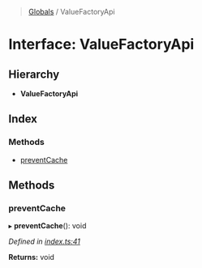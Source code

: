 > [Globals](https://github.com/FranckFreiburger/vue3-sfc-loader/docs/globals.md) / ValueFactoryApi

# Interface: ValueFactoryApi

## Hierarchy

* **ValueFactoryApi**

## Index

### Methods

* [preventCache](https://github.com/FranckFreiburger/vue3-sfc-loader/docs/interfaces/valuefactoryapi.md#preventcache)

## Methods

### preventCache

▸ **preventCache**(): void

*Defined in [index.ts:41](https://github.com/FranckFreiburger/vue3-sfc-loader/blob/3359f02/src/index.ts#L41)*

**Returns:** void

